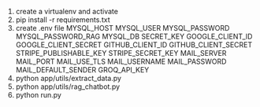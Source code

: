 1. create a virtualenv and activate
2. pip install -r requirements.txt
3. create .env file
   MYSQL_HOST
   MYSQL_USER
   MYSQL_PASSWORD
   MYSQL_PASSWORD_RAG
   MYSQL_DB
   SECRET_KEY
   GOOGLE_CLIENT_ID
   GOOGLE_CLIENT_SECRET
   GITHUB_CLIENT_ID
   GITHUB_CLIENT_SECRET
   STRIPE_PUBLISHABLE_KEY
   STRIPE_SECRET_KEY
   MAIL_SERVER
   MAIL_PORT
   MAIL_USE_TLS
   MAIL_USERNAME
   MAIL_PASSWORD
   MAIL_DEFAULT_SENDER
   GROQ_API_KEY
4. python app/utils/extract_data.py
5. python app/utils/rag_chatbot.py
6. python run.py
